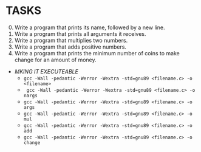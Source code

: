 # TASKS
0. Write a program that prints its name, followed by a new line.
1. Write a program that prints all arguments it receives.
3. Write a program that multiplies two numbers.
4. Write a program that adds positive numbers.
5. Write a program that prints the minimum number of coins to make change for an amount of money.

- _MKING IT EXECUTEABLE_
  - `gcc -Wall -pedantic -Werror -Wextra -std=gnu89 <filename.c> -o <filename>`
  - ` gcc -Wall -pedantic -Werror -Wextra -std=gnu89 <filename.c> -o nargs`
  - `gcc -Wall -pedantic -Werror -Wextra -std=gnu89 <filename.c> -o args`
  - `gcc -Wall -pedantic -Werror -Wextra -std=gnu89 <filename.c> -o mul`
  - `gcc -Wall -pedantic -Werror -Wextra -std=gnu89 <filename.c> -o add`
  - `gcc -Wall -pedantic -Werror -Wextra -std=gnu89 <filename.c> -o change`
